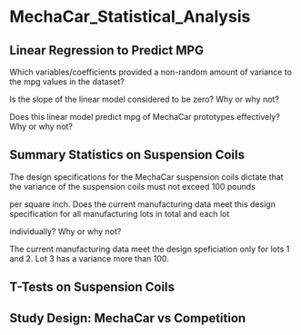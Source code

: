 # MechaCar_Statistical_Analysis

## Linear Regression to Predict MPG

Which variables/coefficients provided a non-random amount of variance to the mpg values in the dataset?

Is the slope of the linear model considered to be zero? Why or why not?

Does this linear model predict mpg of MechaCar prototypes effectively? Why or why not?

## Summary Statistics on Suspension Coils

The design specifications for the MechaCar suspension coils dictate that the variance of the suspension coils must not exceed 100 pounds

per square inch. Does the current manufacturing data meet this design specification for all manufacturing lots in total and each lot 

individually? Why or why not?

The current manufacturing data meet the design speficiation only for lots 1 and 2. Lot 3 has a variance more than 100. 

## T-Tests on Suspension Coils

## Study Design: MechaCar vs Competition
